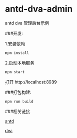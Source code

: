 # antd-dva-admin
antd dva 管理后台示例

###开发:

1.安装依赖
```bash
npm install
```

2.启动本地服务
```bash
npm start
```
打开 http://localhost:8989


###打包构建:
```bash
npm run build
```


###相关链接

[antd](https://github.com/ant-design/ant-design)

[dva](https://github.com/dvajs/dva)
